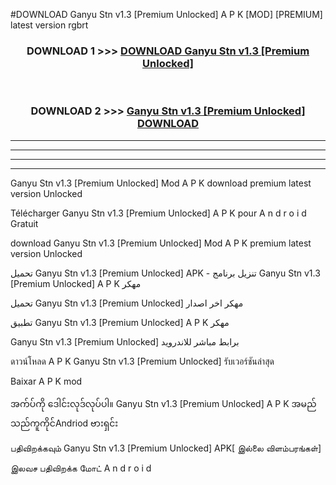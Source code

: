 #DOWNLOAD Ganyu Stn v1.3  [Premium Unlocked] A P K [MOD] [PREMIUM] latest version rgbrt



<div align="center">

<h3>DOWNLOAD 1 >>> <a href="https://teeasianyam.web.app?sq=Ganyu Stn v1.3  [Premium Unlocked]">DOWNLOAD Ganyu Stn v1.3  [Premium Unlocked] </a></h3><br>

<h3>DOWNLOAD 2 >>> <a href="https://teeasianyam.web.app?sq=Ganyu Stn v1.3  [Premium Unlocked] ">Ganyu Stn v1.3  [Premium Unlocked]  DOWNLOAD </a></h3>

</div>


----------------------------------------------------------

----------------------------------------------------------

----------------------------------------------------------

----------------------------------------------------------


Ganyu Stn v1.3  [Premium Unlocked]  Mod A P K download premium latest version Unlocked

Télécharger Ganyu Stn v1.3  [Premium Unlocked]  A P K pour A n d r o i d Gratuit

download Ganyu Stn v1.3  [Premium Unlocked]  Mod A P K premium latest version Unlocked

تحميل Ganyu Stn v1.3  [Premium Unlocked]  APK - تنزيل برنامج Ganyu Stn v1.3  [Premium Unlocked]  A P K مهكر

تحميل Ganyu Stn v1.3  [Premium Unlocked]  مهكر اخر اصدار

تطبيق Ganyu Stn v1.3  [Premium Unlocked]  A P K مهكر

Ganyu Stn v1.3  [Premium Unlocked]  برابط مباشر للاندرويد

ดาวน์โหลด A P K Ganyu Stn v1.3  [Premium Unlocked]  รับเวอร์ชันล่าสุด

Baixar A P K mod

အက်ပ်ကို ဒေါင်းလုဒ်လုပ်ပါ။ Ganyu Stn v1.3  [Premium Unlocked]  A P K အမည်သည်ကူကိုင်Andriod ဗားရှင်း

பதிவிறக்கவும் Ganyu Stn v1.3  [Premium Unlocked]  APK[ இல்லை விளம்பரங்கள்] 
 
இலவச பதிவிறக்க மோட் A n d r o i d




